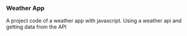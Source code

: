 ### Weather App
A project code of a weather app with javascript. Using a weather api and getting data from the API
